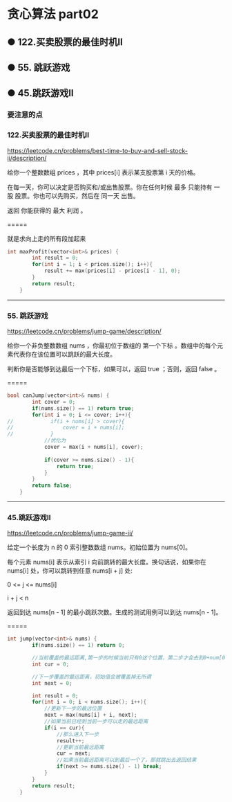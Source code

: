 # 贪心算法 part02
## ● 122.买卖股票的最佳时机II
## ● 55. 跳跃游戏
## ● 45.跳跃游戏II


### 要注意的点


### 122.买卖股票的最佳时机II
https://leetcode.cn/problems/best-time-to-buy-and-sell-stock-ii/description/

给你一个整数数组 prices ，其中 prices[i] 表示某支股票第 i 天的价格。

在每一天，你可以决定是否购买和/或出售股票。你在任何时候 最多 只能持有 一股 股票。你也可以先购买，然后在 同一天 出售。

返回 你能获得的 最大 利润 。

=====

就是求向上走的所有段加起来
```c++
int maxProfit(vector<int>& prices) {
        int result = 0;
        for(int i = 1; i < prices.size(); i++){
            result += max(prices[i] - prices[i - 1], 0);
        }
        return result;
    }
```



----
### 55. 跳跃游戏
https://leetcode.cn/problems/jump-game/description/

给你一个非负整数数组 nums ，你最初位于数组的 第一个下标 。数组中的每个元素代表你在该位置可以跳跃的最大长度。

判断你是否能够到达最后一个下标，如果可以，返回 true ；否则，返回 false 。

=====
```c++
bool canJump(vector<int>& nums) {
        int cover = 0;
        if(nums.size() == 1) return true;
        for(int i = 0; i <= cover; i++){
//            if(i + nums[i] > cover){
//                cover = i + nums[i];
//            }
            //优化为
            cover = max(i + nums[i], cover);
            
            if(cover >= nums.size() - 1){
                return true;
            }
        }
        return false;
    }
```

-----
### 45.跳跃游戏II
https://leetcode.cn/problems/jump-game-ii/

给定一个长度为 n 的 0 索引整数数组 nums。初始位置为 nums[0]。

每个元素 nums[i] 表示从索引 i 向前跳转的最大长度。换句话说，如果你在 nums[i] 处，你可以跳转到任意 nums[i + j] 处:

0 <= j <= nums[i]

i + j < n

返回到达 nums[n - 1] 的最小跳跃次数。生成的测试用例可以到达 nums[n - 1]。

=====
```c++
int jump(vector<int>& nums) {
        if(nums.size() == 1) return 0;

        //当前覆盖的最远距离,第一步的时候当前只有0这个位置，第二步才会去到0+num[0]
        int cur = 0;

        //下一步覆盖的最远距离，初始值会被覆盖掉无所谓
        int next = 0;

        int result = 0;
        for(int i = 0; i < nums.size(); i++){
            //更新下一步的最远位置
            next = max(nums[i] + i, next);
            //如果当前已经到当前一步可以走的最远距离
            if(i == cur){
                //那么进入下一步
                result++;
                //更新当前最远距离
                cur = next;
                //如果当前最远距离可以到最后一个了，那就跳出去返回结果
                if(next >= nums.size() - 1) break;
            }
        }
        return result;
    }
```

